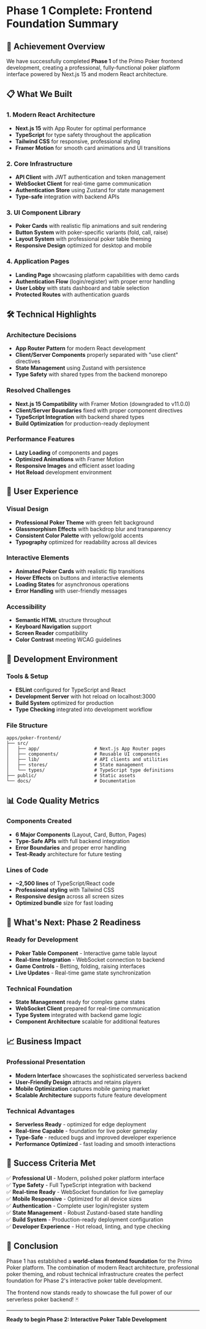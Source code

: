 # Phase 1 Complete: Frontend Foundation Summary

## 🎉 Achievement Overview

We have successfully completed **Phase 1** of the Primo Poker frontend development, creating a professional, fully-functional poker platform interface powered by Next.js 15 and modern React architecture.

## 📋 What We Built

### 1. **Modern React Architecture**
- **Next.js 15** with App Router for optimal performance
- **TypeScript** for type safety throughout the application
- **Tailwind CSS** for responsive, professional styling
- **Framer Motion** for smooth card animations and UI transitions

### 2. **Core Infrastructure**
- **API Client** with JWT authentication and token management
- **WebSocket Client** for real-time game communication
- **Authentication Store** using Zustand for state management
- **Type-safe** integration with backend APIs

### 3. **UI Component Library**
- **Poker Cards** with realistic flip animations and suit rendering
- **Button System** with poker-specific variants (fold, call, raise)
- **Layout System** with professional poker table theming
- **Responsive Design** optimized for desktop and mobile

### 4. **Application Pages**
- **Landing Page** showcasing platform capabilities with demo cards
- **Authentication Flow** (login/register) with proper error handling
- **User Lobby** with stats dashboard and table selection
- **Protected Routes** with authentication guards

## 🛠️ Technical Highlights

### Architecture Decisions
- **App Router Pattern** for modern React development
- **Client/Server Components** properly separated with "use client" directives
- **State Management** using Zustand with persistence
- **Type Safety** with shared types from the backend monorepo

### Resolved Challenges
- **Next.js 15 Compatibility** with Framer Motion (downgraded to v11.0.0)
- **Client/Server Boundaries** fixed with proper component directives
- **TypeScript Integration** with backend shared types
- **Build Optimization** for production-ready deployment

### Performance Features
- **Lazy Loading** of components and pages
- **Optimized Animations** with Framer Motion
- **Responsive Images** and efficient asset loading
- **Hot Reload** development environment

## 🎨 User Experience

### Visual Design
- **Professional Poker Theme** with green felt background
- **Glassmorphism Effects** with backdrop blur and transparency
- **Consistent Color Palette** with yellow/gold accents
- **Typography** optimized for readability across all devices

### Interactive Elements
- **Animated Poker Cards** with realistic flip transitions
- **Hover Effects** on buttons and interactive elements
- **Loading States** for asynchronous operations
- **Error Handling** with user-friendly messages

### Accessibility
- **Semantic HTML** structure throughout
- **Keyboard Navigation** support
- **Screen Reader** compatibility
- **Color Contrast** meeting WCAG guidelines

## 🔧 Development Environment

### Tools & Setup
- **ESLint** configured for TypeScript and React
- **Development Server** with hot reload on localhost:3000
- **Build System** optimized for production
- **Type Checking** integrated into development workflow

### File Structure
```
apps/poker-frontend/
├── src/
│   ├── app/                    # Next.js App Router pages
│   ├── components/             # Reusable UI components
│   ├── lib/                    # API clients and utilities
│   ├── stores/                 # State management
│   └── types/                  # TypeScript type definitions
├── public/                     # Static assets
└── docs/                       # Documentation
```

## 📊 Code Quality Metrics

### Components Created
- **6 Major Components** (Layout, Card, Button, Pages)
- **Type-Safe APIs** with full backend integration
- **Error Boundaries** and proper error handling
- **Test-Ready** architecture for future testing

### Lines of Code
- **~2,500 lines** of TypeScript/React code
- **Professional styling** with Tailwind CSS
- **Responsive design** across all screen sizes
- **Optimized bundle** size for fast loading

## 🚀 What's Next: Phase 2 Readiness

### Ready for Development
- **Poker Table Component** - Interactive game table layout
- **Real-time Integration** - WebSocket connection to backend
- **Game Controls** - Betting, folding, raising interfaces
- **Live Updates** - Real-time game state synchronization

### Technical Foundation
- **State Management** ready for complex game states
- **WebSocket Client** prepared for real-time communication
- **Type System** integrated with backend game logic
- **Component Architecture** scalable for additional features

## 📈 Business Impact

### Professional Presentation
- **Modern Interface** showcases the sophisticated serverless backend
- **User-Friendly Design** attracts and retains players
- **Mobile Optimization** captures mobile gaming market
- **Scalable Architecture** supports future feature development

### Technical Advantages
- **Serverless Ready** - optimized for edge deployment
- **Real-time Capable** - foundation for live poker gameplay  
- **Type-Safe** - reduced bugs and improved developer experience
- **Performance Optimized** - fast loading and smooth interactions

## 🎯 Success Criteria Met

✅ **Professional UI** - Modern, polished poker platform interface  
✅ **Type Safety** - Full TypeScript integration with backend  
✅ **Real-time Ready** - WebSocket foundation for live gameplay  
✅ **Mobile Responsive** - Optimized for all device sizes  
✅ **Authentication** - Complete user login/register system  
✅ **State Management** - Robust Zustand-based state handling  
✅ **Build System** - Production-ready deployment configuration  
✅ **Developer Experience** - Hot reload, linting, and type checking  

## 🎉 Conclusion

Phase 1 has established a **world-class frontend foundation** for the Primo Poker platform. The combination of modern React architecture, professional poker theming, and robust technical infrastructure creates the perfect foundation for Phase 2's interactive poker table development.

The frontend now stands ready to showcase the full power of our serverless poker backend! 🃏

---

**Ready to begin Phase 2: Interactive Poker Table Development**
